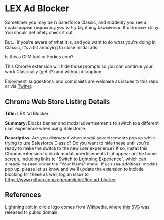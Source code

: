 # LEX Ad Blocker

Sometimes you may be in Salesforce Classic, and suddenly you see a modal appear requesting you to try Lightning Experience. It's the new shiny. You should definitely check it out.

But... if you're aware of what it is, and you want to do what you're doing in Classic, it's a bit annoying to close modal ads.

Is this a CRM tool or Forbes.com?

This Chrome extension will hide those prompts so you can continue your work Classically (get it?) and without disruption.

Enjoyment, suggestions, and complaints are welcome as issues to this repo or via [Twitter](https://twitter.com/RogerMitchell).

## Chrome Web Store Listing Details

**Title:** LEX Ad Blocker

**Summary:** Blocks banner and modal advertisements to switch to a different user experience when using Salesforce.

**Description:** Are you distracted when modal advertisements pop up while trying to use Salesforce Classic? Do you want to hide these until you're ready to make the switch to the new user experience? If so, install this Chrome extension to block modal advertisements that appear on the home screen, including links to "Switch to Lightning Experience", which can already be seen under the "Your Name" menu. If you see additional modals pop up, please let us know and we'll update the extension to include blocking for these as well; log an issue to https://www.github.com/rogeramitchell/lex-ad-blocker.

## References

Lightning bolt in circle logo comes from Wikipedia, where [this SVG](https://en.m.wikipedia.org/wiki/File:Lightning_Bolt_on_Circle.svg) was released to public domain.